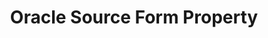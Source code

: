 ---
content-type: "api-form"
form-type: "source"
key: "source-form-properties-oracle-object"

title: "Oracle Source Form Property"
api-type: "oracle"
display-name: "Oracle"
integration-type: "database"
docs-name: "oracle"

description: "{{ api.form-properties.source-forms.oracle.description }}"

object-attributes:
  - name: "anchor_time"
    type: "string"
    required: false
    description: |
      {{ connect.common.attributes.anchor-time | replace: "[INTEGRATION]",form-property.display-name }}
    value: "{{ sample-property-data.anchor-time }}"

  - name: "frequency_in_minutes"
    type: "string"
    required: true
    description: |
      {{ connect.common.attributes.frequency | replace: "[INTEGRATION]","Bing Ads" }}
    value: "{{ sample-property-data.frequency }}"

  - name: "host"
    type: "string"
    required: true
    description: "{{ connect.common.attributes.host }}"
    value: "{{ sample-property-data.host }}"

  - name: "port"
    type: "string"
    required: true
    description: "{{ connect.common.attributes.port }}"
    value: ""

  - name: "dbname"
    type: "string"
    required: true
    description: "{{ connect.common.attributes.database }}"
    value: "{{ sample-property-data.database }}"

  - name: "user"
    type: "string"
    required: true
    description: "{{ connect.common.attributes.username }}"
    value: "{{ sample-property-data.user }}"

  - name: "password"
    type: "string"
    required: true
    description: "{{ connect.common.attributes.password }}"
    value: "{{ sample-property-data.password }}"

  - name: "default_replication_method"
    type: "string"
    required: false
    description: "{{ connect.common.attributes.default-replication-method }}"
    value: "{{ sample-property-data.default-replication-method }}"

  - name: "filter_schemas"
    type: "string"
    required: false
    description: "[PLACEHOLDER]"
    value: ""

  - name: "sid"
    type: "string"
    required: false
    description: "[PLACEHOLDER]"
    value: ""

  - name: "ssh"
    type: "string"
    required: false
    description: "{{ connect.common.attributes.ssh }}"
    value: "{{ sample-property-data.ssh }}"

  - name: "ssh_host"
    type: "string"
    required: false
    description: "{{ connect.common.attributes.ssh-host }}"
    value: "{{ sample-property-data.ssh-host }}"

  - name: "ssh_port"
    type: "string"
    required: false
    description: "{{ connect.common.attributes.ssh-port }}"
    value: "{{ sample-property-data.ssh-port }}"

  - name: "ssh_user"
    type: "string"
    required: false
    description: "{{ connect.common.attributes.ssh-user }}"
    value: "{{ sample-property-data.ssh-user }}"

  - name: "ssl"
    type: "string"
    required: false
    description: "{{ connect.common.attributes.ssl }}"
    value: "{{ sample-property-data.ssl }}"
---